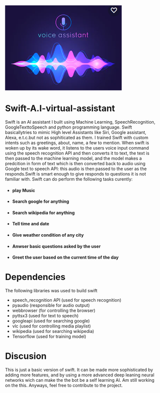 ![](https://github.com/SamyySwift/Swift-A.I-virtual-assistant-/blob/main/image/assitant.png)
# Swift-A.I-virtual-assistant
Swift is an AI assistant I built using Machine Learning, SpeechRecognition, GoogleTexttoSpeech and python programming language. Swift basicallytries to mimic High level Assistants like Siri, Google assistant, Alexa, e.t.c.but not as sophiticated as them.
I trained Swift with custom intents such as greetings, about, name, a few to mention. When swift is woken up by its wake word, it listens to the users voice input command using the speech recognition API and then converts it to text,  the text is then passed to the machine learning model, and  the model makes a predcition in form of text which is then converted back to audio using Google text to speech API: this audio is then passed to the user as the responds.Swift is smart enough to give responds to questions it is not familiar with. 
Swift can do perform the following tasks curently:

* #### play Music
* #### Search google for anything
* #### Search wikipedia for anything
* #### Tell time and date
* #### Give weather condition of any city
* #### Anwser basic questions asked by the user
* #### Greet the user based on the current time of the day

# Dependencies
The following libraries was used to build swift
* speech_recognition API (used for speech recognition)
* pyaudio (responsible for audio output)
* webbrowser (for controlling the browser)
* pyttsx3 (used for text to speech)
* googleapi (used for searching google)
* vlc (used for controlling media playlist)
* wikipedia (used for searching wikipedia)
* Tensorflow (used for training model)

# Discusion
This is just a basic version of swift. It can be made more sophisticated by adding more features, and by using a more advanced deep leaning neural networks wich can make the the bot be a self learning AI. Am still working on the this.
Anyways, feel free to contribute to the project.
